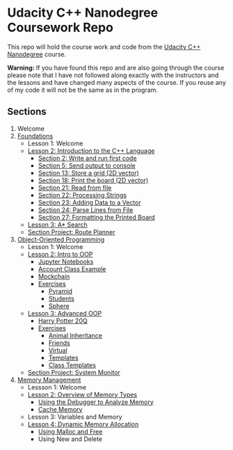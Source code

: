 # Udacity C++ Nanodegree Coursework Repo

This repo will hold the course work and code from the [Udacity C++ Nanodegree](https://www.udacity.com/course/c-plus-plus-nanodegree--nd213) course. 

**Warning:** If you have found this repo and are also going through the course please note that I have not followed along exactly with the instructors and the lessons and have changed many aspects of the course. If you reuse any of my code it will not be the same as in the program.

## Sections

1. Welcome
2. [Foundations](./section-two-foundations)
    - Lesson 1: Welcome
    - [Lesson 2: Introduction to the C++ Language](./section-two-foundations/lesson-two-intro-to-cpp)
        - [Section 2: Write and run first code](./section-two-foundations/lesson-two-intro-to-cpp/2-write-and-run-first-code)
        - [Section 5: Send output to console](./section-two-foundations/lesson-two-intro-to-cpp/5-send-output-to-console)
        - [Section 13: Store a grid (2D vector)](./section-two-foundations/lesson-two-intro-to-cpp/13-store-a-grid)
        - [Section 18: Print the board (2D vector)](./section-two-foundations/lesson-two-intro-to-cpp/18-print-the-board)
        - [Section 21: Read from file](./section-two-foundations/lesson-two-intro-to-cpp/21-read-from-file)
        - [Section 22: Processing Strings](./section-two-foundations/lesson-two-intro-to-cpp/22-processing-strings)
        - [Section 23: Adding Data to a Vector](./section-two-foundations/lesson-two-intro-to-cpp/23-adding-data-to-a-vector)
        - [Section 24: Parse Lines from File](./section-two-foundations/lesson-two-intro-to-cpp/24-parse-lines-from-file)
        - [Section 27: Formatting the Printed Board](./section-two-foundations/lesson-two-intro-to-cpp/27-formatting-the-printed-board)
    - [Lesson 3: A* Search](./section-two-foundations/lesson-three-a-star-search)
    - [Section Project: Route Planner](./section-two-foundations/project-route-planner)
3. [Object-Oriented Programming](./section-three-oop)
    - Lesson 1: Welcome
    - [Lesson 2: Intro to OOP](./section-three-oop/lesson-two-intro-to-oop)
        - [Jupyter Notebooks](./section-three-oop/lesson-two-intro-to-oop/notebooks)
        - [Account Class Example](./section-three-oop/lesson-two-intro-to-oop/account-example)
        - [Mockchain](https://github.com/mharrisb1/mockchain)
        - [Exercises](./section-three-oop/lesson-two-intro-to-oop/exercises)
            - [Pyramid](./section-three-oop/lesson-two-intro-to-oop/exercises/pyramid)
            - [Students](./section-three-oop/lesson-two-intro-to-oop/exercises/pyramis)
            - [Sphere](./section-three-oop/lesson-two-intro-to-oop/exercises/sphere)
    - [Lesson 3: Advanced OOP](./section-three-oop/lesson-three-advanced-oop)
        - [Harry Potter 20Q](./section-three-oop/lesson-three-advanced-oop/harry-potter-20-q)
        - [Exercises](./section-three-oop/lesson-three-advanced-oop/exercises)
            - [Animal Inheritance](./section-three-oop/lesson-three-advanced-oop/exercises/animal)
            - [Friends](./section-three-oop/lesson-three-advanced-oop/exercises/friends)
            - [Virtual](./section-three-oop/lesson-three-advanced-oop/exercises/virtual)
            - [Templates](./section-three-oop/lesson-three-advanced-oop/exercises/templates)
            - [Class Templates](./section-three-oop/lesson-three-advanced-oop/exercises/class-templates)
    - [Section Project: System Monitor](https://github.com/mharrisb1/system-monitor)
4. [Memory Management](./section-four-memory-management)
    - Lessson 1: Welcome
    - [Lesson 2: Overview of Memory Types](./section-four-memory-management/lesson-two-overview-of-memory-types)
        - [Using the Debugger to Analyze Memory](./section-four-memory-management/lesson-two-overview-of-memory-types/using-the-debugger-to-analyze-memory)
        - [Cache Memory](./section-four-memory-management/lesson-two-overview-of-memory-types/cache-memory)
    - Lesson 3: Variables and Memory
    - [Lesson 4: Dynamic Memory Allocation](./section-four-memory-management/lesson-four-dynamic-allocation)
        - [Using Malloc and Free](./section-four-memory-management/esson-four-dynamic-allocation/using-malloc-and-free)
        - Using New and Delete
